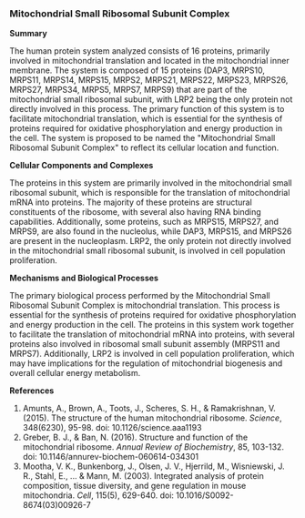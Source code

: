 ### Mitochondrial Small Ribosomal Subunit Complex

**Summary**

The human protein system analyzed consists of 16 proteins, primarily involved in mitochondrial translation and located in the mitochondrial inner membrane. The system is composed of 15 proteins (DAP3, MRPS10, MRPS11, MRPS14, MRPS15, MRPS2, MRPS21, MRPS22, MRPS23, MRPS26, MRPS27, MRPS34, MRPS5, MRPS7, MRPS9) that are part of the mitochondrial small ribosomal subunit, with LRP2 being the only protein not directly involved in this process. The primary function of this system is to facilitate mitochondrial translation, which is essential for the synthesis of proteins required for oxidative phosphorylation and energy production in the cell. The system is proposed to be named the "Mitochondrial Small Ribosomal Subunit Complex" to reflect its cellular location and function.

**Cellular Components and Complexes**

The proteins in this system are primarily involved in the mitochondrial small ribosomal subunit, which is responsible for the translation of mitochondrial mRNA into proteins. The majority of these proteins are structural constituents of the ribosome, with several also having RNA binding capabilities. Additionally, some proteins, such as MRPS15, MRPS27, and MRPS9, are also found in the nucleolus, while DAP3, MRPS15, and MRPS26 are present in the nucleoplasm. LRP2, the only protein not directly involved in the mitochondrial small ribosomal subunit, is involved in cell population proliferation.

**Mechanisms and Biological Processes**

The primary biological process performed by the Mitochondrial Small Ribosomal Subunit Complex is mitochondrial translation. This process is essential for the synthesis of proteins required for oxidative phosphorylation and energy production in the cell. The proteins in this system work together to facilitate the translation of mitochondrial mRNA into proteins, with several proteins also involved in ribosomal small subunit assembly (MRPS11 and MRPS7). Additionally, LRP2 is involved in cell population proliferation, which may have implications for the regulation of mitochondrial biogenesis and overall cellular energy metabolism.

**References**

1. Amunts, A., Brown, A., Toots, J., Scheres, S. H., & Ramakrishnan, V. (2015). The structure of the human mitochondrial ribosome. *Science*, 348(6230), 95-98. doi: 10.1126/science.aaa1193
2. Greber, B. J., & Ban, N. (2016). Structure and function of the mitochondrial ribosome. *Annual Review of Biochemistry*, 85, 103-132. doi: 10.1146/annurev-biochem-060614-034301
3. Mootha, V. K., Bunkenborg, J., Olsen, J. V., Hjerrild, M., Wisniewski, J. R., Stahl, E., ... & Mann, M. (2003). Integrated analysis of protein composition, tissue diversity, and gene regulation in mouse mitochondria. *Cell*, 115(5), 629-640. doi: 10.1016/S0092-8674(03)00926-7